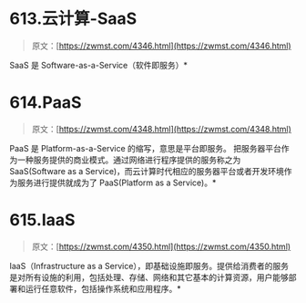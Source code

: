 <!--yml
category: 未分类
date: 0001-01-01 00:00:00
-->

# 613.云计算-SaaS

> 原文：[https://zwmst.com/4346.html](https://zwmst.com/4346.html)

SaaS 是 Software-as-a-Service（软件即服务）*


# 614.PaaS

> 原文：[https://zwmst.com/4348.html](https://zwmst.com/4348.html)

PaaS 是 Platform-as-a-Service 的缩写，意思是平台即服务。 把服务器平台作为一种服务提供的商业模式。通过网络进行程序提供的服务称之为 SaaS(Software as a Service)，而云计算时代相应的服务器平台或者开发环境作为服务进行提供就成为了 PaaS(Platform as a Service)。*


# 615.IaaS

> 原文：[https://zwmst.com/4350.html](https://zwmst.com/4350.html)

IaaS（Infrastructure as a Service），即基础设施即服务。提供给消费者的服务是对所有设施的利用，包括处理、存储、网络和其它基本的计算资源，用户能够部署和运行任意软件，包括操作系统和应用程序。*